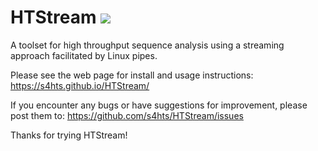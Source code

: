 # HTStream    ![](https://github.com/s4hts/HTStream/workflows/C++%20CI/badge.svg)
A toolset for high throughput sequence analysis using a streaming approach facilitated by Linux pipes.


Please see the web page for install and usage instructions: 
https://s4hts.github.io/HTStream/


If you encounter any bugs or have suggestions for improvement, please post them to:
https://github.com/s4hts/HTStream/issues


Thanks for trying HTStream!
